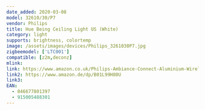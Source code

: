 ```yaml
---
date_added: 2020-03-08
model: 32610/30/P7
vendor: Philips
title: Hue Being Ceiling Light US (White)
category: light
supports: brightness, colortemp
image: /assets/images/devices/Philips_3261030P7.jpg
zigbeemodel: ['LTC001']
compatible: [z2m,deconz]
mlink: 
link: https://www.amazon.co.uk/Philips-Ambiance-Connect-Aluminium-Wireless/dp/B01L99H80U
link2: https://www.amazon.de/dp/B01L99H80U
link3: 
EAN: 
  - 046677801397
  - 915005488301
---
```

